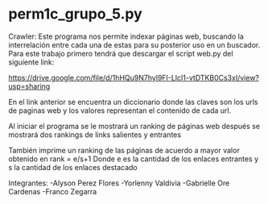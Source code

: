# perm1c_grupo_5.py
Crawler: Este programa nos permite indexar páginas web, buscando la interrelación entre cada una de estas para su posterior uso en un buscador. Para este trabajo primero tendrá que descargar el script web.py del siguiente link:

https://drive.google.com/file/d/1hHQu9N7hyl9FI-LlcI1-vtDTKB0Cs3xI/view?usp=sharing 

En el link anterior se encuentra un diccionario donde las claves son los urls de paginas web y los valores representan el contenido de cada url. 

Al iniciar el programa se le mostrará un ranking de páginas web después se mostrará dos rankings de links salientes y entrantes 

También imprime un ranking de las páginas de acuerdo a mayor valor obtenido en rank = e/s+1 Donde e es la cantidad de los enlaces entrantes y s la cantidad de los enlaces destacado


Integrantes:
-Alyson Perez Flores
-Yorlenny Valdivia
-Gabrielle Ore Cardenas
-Franco Zegarra 
